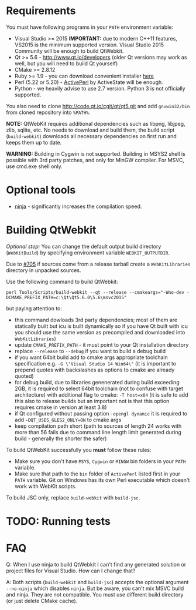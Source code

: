 # Requirements
You must have following programs in your `PATH` environment variable:

* Visual Studio >= 2015 **IMPORTANT:** due to modern C++11 features, VS2015 is the minimum supported version. Visual Studio 2015 Community will be enough to build QtWebkit.
* Qt >= 5.6 - http://www.qt.io/developers (older Qt versions may work as well, but you will need to build Qt yourself)
* CMake >= 2.8.12
* Ruby >= 1.9 - you can download convenient installer [here](http://rubyinstaller.org)
* Perl (5.22 or 5.20) - [ActivePerl](http://www.activestate.com/activeperl) by ActiveState will be enough.
* Python - we heavily advise to use 2.7 version. Python 3 is not officially supported.

You also need to clone http://code.qt.io/cgit/qt/qt5.git and add `gnuwin32/bin` from cloned repository into `%PATH%`.

**NOTE:** QtWebKit requires additional dependencies such as libpng, libjpeg, zlib, sqlite, etc. No needs to download and build them, the build script (`build-webkit`) downloads all necessary dependencies on first run and keeps them up to date.

**WARNING:** Building in Cygwin is not supported. Building in MSYS2 shell is possible with 3rd party patches, and only for MinGW compiler. For MSVC, use cmd.exe shell only.

# Optional tools

* [ninja](https://ninja-build.org) - significantly increases the compilation speed.

# Building QtWebkit

_Optional step:_ You can change the default output build directory (`WebKitBuild`) by specifying environment variable `WEBKIT_OUTPUTDIR`.

Due to [#705](../issues/705) if sources come from a release tarball create a `WebKitLibraries` directory in unpacked sources.

Use the following command to build QtWebkit:

```
perl Tools/Scripts/build-webkit --qt --release --cmakeargs="-Wno-dev -DCMAKE_PREFIX_PATH=c:\Qt\Qt5.6.0\5.6\msvc2015"
```
but paying attention to:

- this command dowloads 3rd party dependencies; most of them are statically built but icu is built dynamically so if you have Qt built with icu you should use the same version as precompiled and downloaded into `WebKitLibraries`)
- update `CMAKE_PREFIX_PATH` - it must point to your Qt installation directory
- replace `--release` to `--debug` if you want to build a debug build
- if you want 64bit build add to cmake args appropriate toolchain specification e.g. `-G \"Visual Studio 14 Win64\"` (it is important to prepend quotes with backslashes as options to cmake are already quoted)
- for debug build, due to libraries genenerated during build exceeding 2GB, it is required to select 64bit toolchain (not to confuse with target architecture) with additional flag to cmake: `-T host=x64` (it is safe to add this also to release builds but an important not is that this option requires cmake in version at least 3.8)
- if Qt configured without passing option `-opengl dynamic` it is required to add `-DQT_USES_GLES2_ONLY=ON` to cmake args
- keep compilation path short (path to sources of length 24 works with more than 56 fails due to command line length limit generated during build - generally the shorter the safer)

To build QtWebKit successfully you **must** follow these rules:

- Make sure you don't have `MSYS`, `Cygwin` or `MINGW` bin folders in your `PATH` variable.
- Make sure that path to the `bin` folder of `ActivePerl` listed first in your `PATH` variable. Git on Windows has its own Perl executable which doesn't work with WebKit scripts.

To build JSC only, replace `build-webkit` with `build-jsc`.

# TODO: Running tests

# FAQ

Q: When I use ninja to build QtWebkit I can't find any generated solution or project files for Visual Studio. How can I change that?

A: Both scripts (`build-webkit` and `build-jsc`) accepts the optional argument `--no-ninja` which disables `ninja`. But be aware, you can't mix MSVC build and ninja. They are not compatible. You must use different build directory (or just delete CMake cache).
